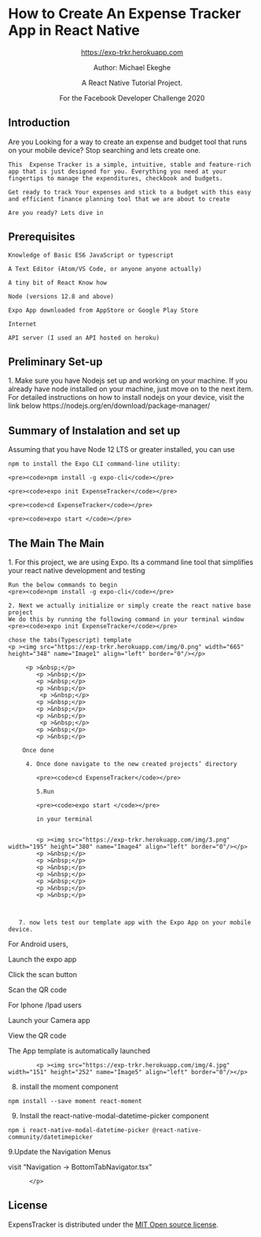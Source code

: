 
<div class="jumbotron text-center">
    <p align="center"><span style="font-family: 'Liberation Sans', serif;"><span
            style="font-size: xx-large;"><strong><H1>How to Create An Expense Tracker App in React Native</H1></strong></span></span>
    </p>
    <p align="center"><a href="https://exp-trkr.herokuapp.com/">https://exp-trkr.herokuapp.com</a></p>
    <p  align="center">Author: Michael Ekeghe</p>
    <p  align="center">A React Native Tutorial Project.</p>
    <p  align="center">For the Facebook Developer Challenge 2020</p>

</div>


<H2>Introduction</H2>
<div>
    Are you Looking for a way to create an expense and budget tool that runs on your mobile device? Stop searching and lets create one.
    
    This  Expense Tracker is a simple, intuitive, stable and feature-rich app that is just designed for you. Everything you need at your fingertips to manage the expenditures, checkbook and budgets.
    
    Get ready to track Your expenses and stick to a budget with this easy and efficient finance planning tool that we are about to create
    
    Are you ready? Lets dive in
</div>

<H2>Prerequisites</H2>

    Knowledge of Basic ES6 JavaScript or typescript
    
    A Text Editor (Atom/VS Code, or anyone anyone actually)
    
    A tiny bit of React Know how
    
    Node (versions 12.8 and above)
    
    Expo App downloaded from AppStore or Google Play Store
    
    Internet
    
    API server (I used an API hosted on heroku)


<H2>Preliminary Set-up</H2>
 <div>   
    1. Make sure you have Nodejs set up and working on your machine. If you already have node installed on your machine, just move on to the next item.
    For detailed instructions on how to install nodejs on your device, visit the link below
    https://nodejs.org/en/download/package-manager/

</div>
<H2>Summary of Instalation and set up</H2></H2>
   Assuming that you have Node 12 LTS or greater installed, you can use
    
    npm to install the Expo CLI command-line utility:
    
    <pre><code>npm install -g expo-cli</code></pre>
    
    <pre><code>expo init ExpenseTracker</code></pre>
    
    <pre><code>cd ExpenseTracker</code></pre>
    
    <pre><code>expo start </code></pre>


<H2>The Main The Main</H2>
<p>
    1. For this project, we are using Expo. Its a command line tool that simplifies your react native development and testing 
    
    Run the below commands to begin
    <pre><code>npm install -g expo-cli</code></pre>
    
    2. Next we actually initialize or simply create the react native base project
    We do this by running the following command in your terminal window
    <pre><code>expo init ExpenseTracker</code></pre>
    
    chose the tabs(Typescript) template
    <p ><img src="https://exp-trkr.herokuapp.com/img/0.png" width="665" height="348" name="Image1" align="left" border="0"/></p>
 
         <p >&nbsp;</p>
            <p >&nbsp;</p>
            <p >&nbsp;</p>
            <p >&nbsp;</p>
             <p >&nbsp;</p>
            <p >&nbsp;</p>
            <p >&nbsp;</p>
            <p >&nbsp;</p>
             <p >&nbsp;</p>
            <p >&nbsp;</p>
            <p >&nbsp;</p>
  
        Once done
          
         4. Once done navigate to the new created projects’ directory
            
            <pre><code>cd ExpenseTracker</code></pre>
            
            5.Run
            
            <pre><code>expo start </code></pre>
            
            in your terminal
            
            
            <p ><img src="https://exp-trkr.herokuapp.com/img/3.png" width="195" height="380" name="Image4" align="left" border="0"/></p>
            <p >&nbsp;</p>
            <p >&nbsp;</p>
            <p >&nbsp;</p>
            <p >&nbsp;</p>
            <p >&nbsp;</p>
            <p >&nbsp;</p>
            <p >&nbsp;</p>


         
       7. now lets test our template app with the Expo App on your mobile device.

For Android users, 

Launch the expo app 

Click the scan button 

Scan the QR code

For Iphone /Ipad users

Launch your Camera app

View the QR code

The App template is automatically launched
            
            <p ><img src="https://exp-trkr.herokuapp.com/img/4.jpg" width="151" height="252" name="Image5" align="left" border="0"/></p>
     

8. install the moment  component

<pre><code>npm install --save moment react-moment</pre></code>

9. Install the react-native-modal-datetime-picker component

<pre><code>npm i react-native-modal-datetime-picker @react-native-community/datetimepicker</pre></code>




9.Update the Navigation Menus

visit “Navigation → BottomTabNavigator.tsx”




          </p>
            
<H2>License</H2>
<div>
ExpensTracker is distributed under the <a href="http://opensource.org/licenses/MIT" target="_blank">MIT Open source license</a>.</div>
 


